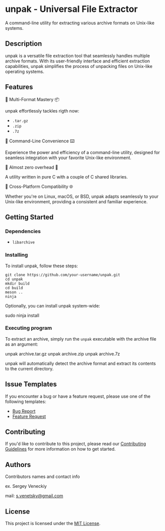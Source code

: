 # unpak - Universal File Extractor

A command-line utility for extracting various archive formats on Unix-like systems.

## Description

unpak is a versatile file extraction tool that seamlessly handles multiple archive formats. With its user-friendly interface and efficient extraction capabilities, unpak simplifies the process of unpacking files on Unix-like operating systems.

## Features
🌋 Multi-Format Mastery 📦

unpak effortlessly tackles rigth now:  
- `.tar.gz`   
- `.zip`
- `.7z` 

🌋 Command-Line Convenience ⌨️

Experience the power and efficiency of a command-line utility, designed for seamless integration with your favorite Unix-like environment.  

🌋 Almost zero overhead 🦾  

A utility written in pure C with a couple of C shared libraries.

🌋 Cross-Platform Compatibility 🌐

Whether you're on Linux, macOS, or BSD, unpak adapts seamlessly to your Unix-like environment, providing a consistent and familiar experience.

## Getting Started

### Dependencies
- `libarchive`

### Installing
To install unpak, follow these steps:
```
git clone https://github.com/your-username/unpak.git
cd unpak
mkdir build
cd build
meson ..
ninja
```

Optionally, you can install unpak system-wide:

sudo ninja install


### Executing program
To extract an archive, simply run the `unpak` executable with the archive file as an argument:

unpak archive.tar.gz
unpak archive.zip
unpak archive.7z

unpak will automatically detect the archive format and extract its contents to the current directory.

## Issue Templates
If you encounter a bug or have a feature request, please use one of the following templates:

- [Bug Report](.github/ISSUE_TEMPLATE/bug_report.md)
- [Feature Request](.github/ISSUE_TEMPLATE/feature_request.md)

## Contributing

If you'd like to contribute to this project, please read our [Contributing Guidelines](CONTRIBUTING.md) for more information on how to get started.

## Authors
Contributors names and contact info

ex. Sergey Veneckiy 

mail: s.venetsky@gmail.com


## License
This project is licensed under the [MIT License](LICENSE).
